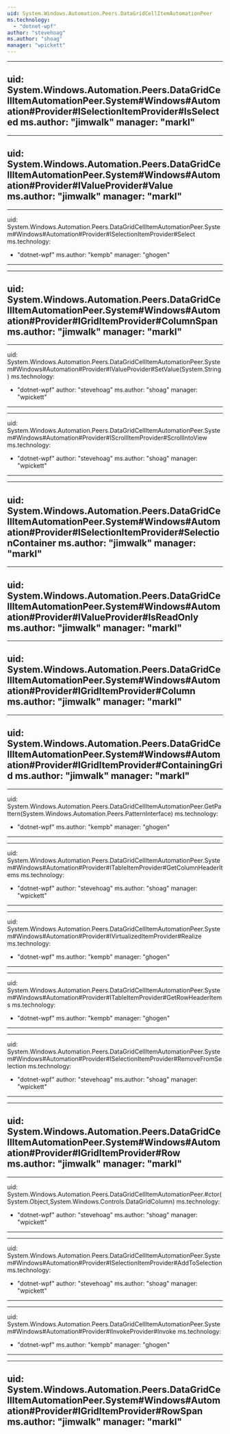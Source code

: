 ```yaml
---
uid: System.Windows.Automation.Peers.DataGridCellItemAutomationPeer
ms.technology: 
  - "dotnet-wpf"
author: "stevehoag"
ms.author: "shoag"
manager: "wpickett"
---
```


---
uid: System.Windows.Automation.Peers.DataGridCellItemAutomationPeer.System#Windows#Automation#Provider#ISelectionItemProvider#IsSelected
ms.author: "jimwalk"
manager: "markl"
---

---
uid: System.Windows.Automation.Peers.DataGridCellItemAutomationPeer.System#Windows#Automation#Provider#IValueProvider#Value
ms.author: "jimwalk"
manager: "markl"
---

---
uid: System.Windows.Automation.Peers.DataGridCellItemAutomationPeer.System#Windows#Automation#Provider#ISelectionItemProvider#Select
ms.technology: 
  - "dotnet-wpf"
ms.author: "kempb"
manager: "ghogen"
---

---
uid: System.Windows.Automation.Peers.DataGridCellItemAutomationPeer.System#Windows#Automation#Provider#IGridItemProvider#ColumnSpan
ms.author: "jimwalk"
manager: "markl"
---

---
uid: System.Windows.Automation.Peers.DataGridCellItemAutomationPeer.System#Windows#Automation#Provider#IValueProvider#SetValue(System.String)
ms.technology: 
  - "dotnet-wpf"
author: "stevehoag"
ms.author: "shoag"
manager: "wpickett"
---

---
uid: System.Windows.Automation.Peers.DataGridCellItemAutomationPeer.System#Windows#Automation#Provider#IScrollItemProvider#ScrollIntoView
ms.technology: 
  - "dotnet-wpf"
author: "stevehoag"
ms.author: "shoag"
manager: "wpickett"
---

---
uid: System.Windows.Automation.Peers.DataGridCellItemAutomationPeer.System#Windows#Automation#Provider#ISelectionItemProvider#SelectionContainer
ms.author: "jimwalk"
manager: "markl"
---

---
uid: System.Windows.Automation.Peers.DataGridCellItemAutomationPeer.System#Windows#Automation#Provider#IValueProvider#IsReadOnly
ms.author: "jimwalk"
manager: "markl"
---

---
uid: System.Windows.Automation.Peers.DataGridCellItemAutomationPeer.System#Windows#Automation#Provider#IGridItemProvider#Column
ms.author: "jimwalk"
manager: "markl"
---

---
uid: System.Windows.Automation.Peers.DataGridCellItemAutomationPeer.System#Windows#Automation#Provider#IGridItemProvider#ContainingGrid
ms.author: "jimwalk"
manager: "markl"
---

---
uid: System.Windows.Automation.Peers.DataGridCellItemAutomationPeer.GetPattern(System.Windows.Automation.Peers.PatternInterface)
ms.technology: 
  - "dotnet-wpf"
ms.author: "kempb"
manager: "ghogen"
---

---
uid: System.Windows.Automation.Peers.DataGridCellItemAutomationPeer.System#Windows#Automation#Provider#ITableItemProvider#GetColumnHeaderItems
ms.technology: 
  - "dotnet-wpf"
author: "stevehoag"
ms.author: "shoag"
manager: "wpickett"
---

---
uid: System.Windows.Automation.Peers.DataGridCellItemAutomationPeer.System#Windows#Automation#Provider#IVirtualizedItemProvider#Realize
ms.technology: 
  - "dotnet-wpf"
ms.author: "kempb"
manager: "ghogen"
---

---
uid: System.Windows.Automation.Peers.DataGridCellItemAutomationPeer.System#Windows#Automation#Provider#ITableItemProvider#GetRowHeaderItems
ms.technology: 
  - "dotnet-wpf"
ms.author: "kempb"
manager: "ghogen"
---

---
uid: System.Windows.Automation.Peers.DataGridCellItemAutomationPeer.System#Windows#Automation#Provider#ISelectionItemProvider#RemoveFromSelection
ms.technology: 
  - "dotnet-wpf"
author: "stevehoag"
ms.author: "shoag"
manager: "wpickett"
---

---
uid: System.Windows.Automation.Peers.DataGridCellItemAutomationPeer.System#Windows#Automation#Provider#IGridItemProvider#Row
ms.author: "jimwalk"
manager: "markl"
---

---
uid: System.Windows.Automation.Peers.DataGridCellItemAutomationPeer.#ctor(System.Object,System.Windows.Controls.DataGridColumn)
ms.technology: 
  - "dotnet-wpf"
author: "stevehoag"
ms.author: "shoag"
manager: "wpickett"
---

---
uid: System.Windows.Automation.Peers.DataGridCellItemAutomationPeer.System#Windows#Automation#Provider#ISelectionItemProvider#AddToSelection
ms.technology: 
  - "dotnet-wpf"
author: "stevehoag"
ms.author: "shoag"
manager: "wpickett"
---

---
uid: System.Windows.Automation.Peers.DataGridCellItemAutomationPeer.System#Windows#Automation#Provider#IInvokeProvider#Invoke
ms.technology: 
  - "dotnet-wpf"
ms.author: "kempb"
manager: "ghogen"
---

---
uid: System.Windows.Automation.Peers.DataGridCellItemAutomationPeer.System#Windows#Automation#Provider#IGridItemProvider#RowSpan
ms.author: "jimwalk"
manager: "markl"
---
